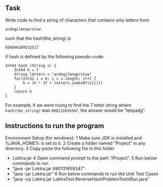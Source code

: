 ## Task

Write code to find a string of characters that contains only letters from

`acdegilmnoprstuw`

such that the hash(the_string) is

`930846109532517`

if hash is defined by the following pseudo-code:

```
Int64 hash (String s) {
    Int64 h = 7
    String letters = "acdegilmnoprstuw"
    for(Int32 i = 0; i < s.length; i++) {
        h = (h * 37 + letters.indexOf(s[i]))
    }
    return h
}
```

For example, if we were trying to find the 7 letter string where `hash(the_string)` was `680131659347`, the answer would be "leepadg".


## Instructions to run the program

Environment Setup (for windows):
1 Make sure JDK is installed and %JAVA_HOME% is set to it.
2 Create a folder named “Project” in any directory.
3 Copy paste the following file in this folder
  * Loktra.jar
4 Open command prompt to the path “/Project”.
5 Run below commands to run
  *	“java -jar Loktra.jar 680131659347”
  *	“java -jar Loktra.jar”
6 Run below commands to run the Unit Test Cases
  *	“java -cp Loktra.jar LoktraTest.ReverseHashProblemTestsRun.java”





